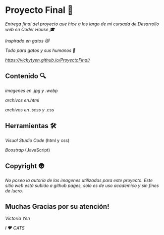 
# Proyecto Final :rocket:
_Entrega final del proyecto que hice a los largo de mi cursada de Desarrollo web en Coder House :mortar_board:_

_Inspirado en gatos :heart_eyes_cat:_

_Todo para gatos y sus humanos :paw_prints:_

_https://vickytyen.github.io/ProyectoFinal/_

## Contenido 	:mag:
_imagenes en .jpg y .webp_

_archivos en.html_

_archivos en .scss y .css_

## Herramientas :hammer_and_wrench:
_Visual Studio Code_
(html y css)

_Boostrap_
(JavaScript)

## Copyright 	:alien:
_No poseo la autoría de las imagenes utilizadas para este proyecto. Este sitio web está subido a github pages, solo es de uso académico y sin fines de lucro._

## Muchas Gracias por su atención! 
_Victoria Yen_

_I :heart: CATS_
